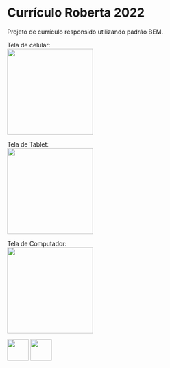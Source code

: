 # Currículo Roberta 2022

Projeto de currículo responsido utilizando padrão BEM.

Tela de celular: <br/>
<img width="200px" src="https://user-images.githubusercontent.com/71949339/180506087-2269f36a-e4d8-423c-9e50-d3352e3be92b.png">

Tela de Tablet:  <br/>
<img width="200px" src="https://user-images.githubusercontent.com/71949339/180506095-e18e0417-f3ca-4119-9207-f2d72f88d9e4.png">

Tela de Computador:  <br/>
<img width="200px" src="https://user-images.githubusercontent.com/71949339/180506093-7402d665-722f-4888-9221-c108ecc09d7f.png">

<img width="50px" src="https://user-images.githubusercontent.com/71949339/180505740-deb9bac5-0479-46c7-8ad5-2631771809e3.png"> <img width="50px" src="https://user-images.githubusercontent.com/71949339/180505744-21764c2a-d6ce-42fc-97ec-ed82afdb0e7d.png">
